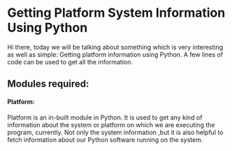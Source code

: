 # Getting Platform System Information Using Python
Hi there, today we will be talking about something which is very interesting as well as simple: Getting platform information using Python. 
A few lines of code can be used to get all the information.

## Modules required:
#### Platform:  
Platform is an in-built module in Python. It is used to get any kind of information about the system or platform on which we are executing the program, currently. Not only the system information ,but it is also helpful to fetch information about our Python software running on the system.
